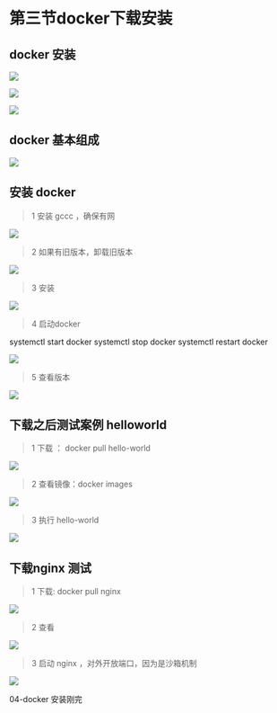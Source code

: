 # 第三节docker下载安装


## docker 安装

![](assets/000/01/02/13/01/03-1618323103116.png)


![](assets/000/01/02/13/01/03-1618323084366.png)



![](assets/000/01/02/13/01/03-1618323286578.png)


## docker 基本组成


![](assets/000/01/02/13/01/03-1618323324115.png)


## 安装 docker


> 1 安装 gccc ，确保有网

![](assets/000/01/02/13/01/03-1618323690572.png)


> 2  如果有旧版本，卸载旧版本


![](assets/000/01/02/13/01/03-1618323727778.png)


> 3 安装

![](assets/000/01/02/13/01/03-1618323747521.png)


> 4 启动docker

systemctl start docker
systemctl stop docker
systemctl restart docker

![](assets/000/01/02/13/01/03-1618323767067.png)

> 5 查看版本

![](assets/000/01/02/13/01/03-1618323882585.png)



## 下载之后测试案例  helloworld


> 1 下载 ： docker pull hello-world

![](assets/000/01/02/13/01/03-1618324178443.png)

> 2 查看镜像：docker images 

![](assets/000/01/02/13/01/03-1618324250457.png)

> 3 执行 hello-world


![](assets/000/01/02/13/01/03-1618324292723.png)

## 下载nginx 测试


> 1 下载: docker pull nginx 

![](assets/000/01/02/13/01/03-1618324364720.png)

> 2 查看

![](assets/000/01/02/13/01/03-1618324421920.png)

> 3 启动 nginx ，对外开放端口，因为是沙箱机制


![](assets/000/01/02/13/01/03-1618324589120.png)


04-docker 安装刚完